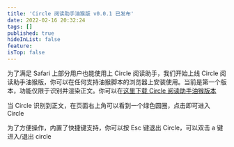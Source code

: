 ```yaml
---
title: 'Circle 阅读助手油猴版 v0.0.1 已发布'
date: 2022-02-16 20:32:24
tags: []
published: true
hideInList: false
feature: 
isTop: false
---
```

为了满足 Safari 上部分用户也能使用上 Circle 阅读助手，我们开始上线 Circle 阅读助手油猴版，你可以在任何支持油猴脚本的浏览器上安装使用。当前是第一个版本，功能仅限于识别并渲染正文。你可以在[这里下载 Circle 阅读助手油猴版本](https://greasyfork.org/zh-CN/scripts/440132-circle-%E9%98%85%E8%AF%BB%E5%8A%A9%E6%89%8B%E8%84%9A%E6%9C%AC%E7%89%88)

当 Circle 识别到正文，在页面右上角可以看到一个绿色圆圈，点击即可进入 Circle

为了方便操作，内置了快捷键支持，你可以按 Esc 键退出 Circle，可以双击 a 键进入/退出 circle